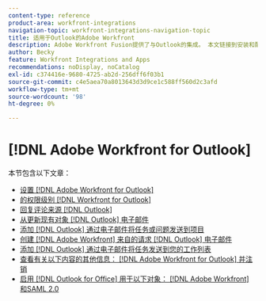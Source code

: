 ```yaml
---
content-type: reference
product-area: workfront-integrations
navigation-topic: workfront-integrations-navigation-topic
title: 适用于Outlook的Adobe Workfront
description: Adobe Workfront Fusion提供了与Outlook的集成。 本文链接到安装和配置此集成的说明，以及如何在日常工作中使用它。
author: Becky
feature: Workfront Integrations and Apps
recommendations: noDisplay, noCatalog
exl-id: c374416e-9680-4725-ab2d-256dff6f03b1
source-git-commit: c4e5aea70a8013643d3d9ce1c588ff560d2c3afd
workflow-type: tm+mt
source-wordcount: '98'
ht-degree: 0%

---
```


# [!DNL Adobe Workfront for Outlook]

本节包含以下文章：

* [设置 [!DNL Adobe Workfront for Outlook]](../../workfront-integrations-and-apps/using-workfront-with-outlook/set-up-workfront-for-outlook.md)
* [的权限级别 [!DNL Workfront for Outlook]](../../workfront-integrations-and-apps/using-workfront-with-outlook/permissions-in-workfront-for-outlook.md)
* [回复评论来源 [!DNL Outlook]](../../workfront-integrations-and-apps/using-workfront-with-outlook/reply-to-a-comment-from-outlook.md)
* [从更新现有对象 [!DNL Outlook] 电子邮件](../../workfront-integrations-and-apps/using-workfront-with-outlook/update-an-existing-object-from-an-outlook-email.md)
* [添加 [!DNL Outlook] 通过电子邮件将任务或问题发送到项目](../../workfront-integrations-and-apps/using-workfront-with-outlook/add-outlook-email-to-project-as-task-or-issue.md)
* [创建 [!DNL Adobe Workfront] 来自的请求 [!DNL Outlook] 电子邮件](../../workfront-integrations-and-apps/using-workfront-with-outlook/create-a-wf-request-from-an-outlook-email.md)
* [添加 [!DNL Outlook] 通过电子邮件将任务发送到您的工作列表](../../workfront-integrations-and-apps/using-workfront-with-outlook/add-outlook-email-as-task-to-your-work-list.md)
* [查看有关以下内容的其他信息： [!DNL Adobe Workfront for Outlook] 并注销](../../workfront-integrations-and-apps/using-workfront-with-outlook/view-additional-infor-wf-outlook-and-log-out.md)
* [启用 [!DNL Outlook for Office] 用于以下对象： [!DNL Adobe Workfront] 和SAML 2.0](../../workfront-integrations-and-apps/using-workfront-with-outlook/enable-outlook-for-office-for-use-with-wf-and-saml-2.md)
